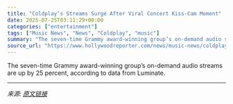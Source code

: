 ```yaml
---
title: "Coldplay’s Streams Surge After Viral Concert Kiss-Cam Moment"
date: 2025-07-25T03:11:29+08:00
categories: ["entertainment"]
tags: ["Music News", "News", "Coldplay", "music"]
summary: "The seven-time Grammy award-winning group’s on-demand audio streams are up by 25 percent, according to data from Luminate."
source_url: "https://www.hollywoodreporter.com/news/music-news/coldplay-streams-surge-concert-kiss-cam-affair-moment-1236329036/"
---
```


The seven-time Grammy award-winning group’s on-demand audio streams are up by 25 percent, according to data from Luminate.

---

*来源: [原文链接](https://www.hollywoodreporter.com/news/music-news/coldplay-streams-surge-concert-kiss-cam-affair-moment-1236329036/)*
